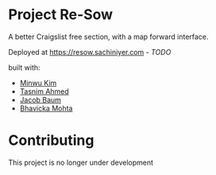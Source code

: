 # Project Re-Sow

A better Craigslist free section, with a map forward interface.

Deployed at https://resow.sachiniyer.com - _TODO_

built with:
- [Minwu Kim](https://github.com/minwukim)
- [Tasnim Ahmed](https://github.com/tasnimahmed11)
- [Jacob Baum](https://github.com/JacobLBaum)
- [Bhavicka Mohta](https://github.com/vicka1228)

# Contributing
This project is no longer under development

